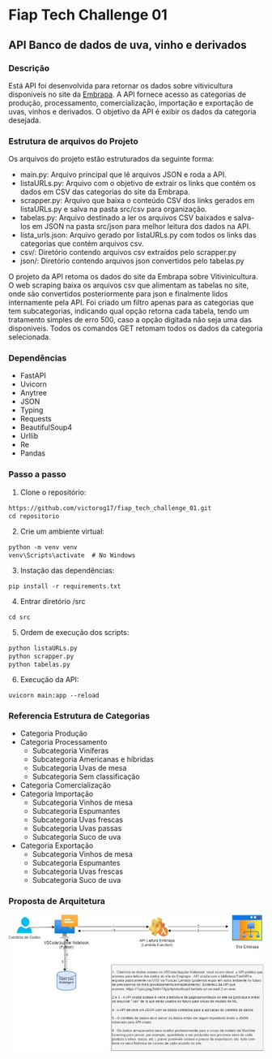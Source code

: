 # Fiap Tech Challenge 01
## API Banco de dados de uva, vinho e derivados

### Descrição
Está API foi desenvolvida para retornar os dados sobre vitivicultura disponiveis no site da [Embrapa](http://vitibrasil.cnpuv.embrapa.br/).
A API fornece acesso as categorias de produção, processamento, comercialização, importação e exportação de uvas, vinhos e derivados.
O objetivo da API é exibir os dados da categoria desejada.

### Estrutura de arquivos do Projeto

Os arquivos do projeto estão estruturados da seguinte forma:

- main.py: Arquivo principal que lê arquivos JSON e roda a API.
- listaURLs.py: Arquivo com o objetivo de extrair os links que contém os dados em CSV das categorias do site da Embrapa.
- scrapper.py: Arquivo que baixa o conteúdo CSV dos links gerados em listaURLs.py e salva na pasta src/csv para organização.
- tabelas.py: Arquivo destinado a ler os arquivos CSV baixados e salva-los em JSON na pasta src/json para melhor leitura dos dados na API.
- lista_urls.json: Arquivo gerado por listaURLs.py com todos os links das categorias que contém arquivos csv.
- csv/: Diretório contendo arquivos csv extraídos pelo scrapper.py
- json/: Diretório contendo arquivos json convertidos pelo tabelas.py

O projeto da API retoma os dados do site da Embrapa sobre Vitivinicultura. O web scraping baixa os arquivos csv que alimentam as tabelas no site, onde são convertidos posteriormente para json e finalmente lidos internamente pela API. Foi criado um filtro apenas para as categorias que tem subcategorias, indicando qual opção retorna cada tabela, tendo um tratamento simples de erro 500, caso a opção digitada não seja uma das disponiveis. Todos os comandos GET retomam todos os dados da categoria selecionada.

### Dependências
- FastAPI
- Uvicorn
- Anytree
- JSON
- Typing
- Requests
- BeautifulSoup4
- Urllib
- Re
- Pandas

### Passo a passo

1. Clone o repositório:
```
https://github.com/victorog17/fiap_tech_challenge_01.git
cd repositorio
```

2. Crie um ambiente virtual:
```
python -m venv venv
venv\Scripts\activate  # No Windows 
```

3. Instação das dependências:
```
pip install -r requirements.txt

```
4. Entrar diretório /src
```
cd src
```

5. Ordem de execução dos scripts:
```
python listaURLs.py
python scrapper.py
python tabelas.py
```

6. Execução da API:
```
uvicorn main:app --reload
```

### Referencia Estrutura de Categorias

- Categoria Produção
- Categoria Processamento
  - Subcategoria Viníferas
  - Subcategoria Americanas e híbridas
  - Subcategoria Uvas de mesa
  - Subcategoria Sem classificação
- Categoria Comercialização
- Categoria Importação
  - Subcategoria Vinhos de mesa
  - Subcategoria Espumantes
  - Subcategoria Uvas frescas
  - Subcategoria Uvas passas
  - Subcategoria Suco de uva
- Categoria Exportação
  - Subcategoria Vinhos de mesa
  - Subcategoria Espumantes
  - Subcategoria Uvas frescas
  - Subcategoria Suco de uva

### Proposta de Arquitetura
  ![alt text](plano_arquitetura.jpeg)